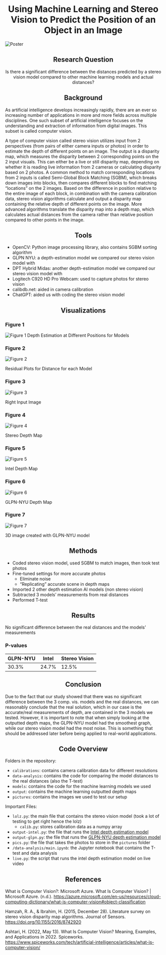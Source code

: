 # <center>Using Machine Learning and Stereo Vision to Predict the Position of an Object in an Image</center>

![Poster](media/Research%20Poster%20Template%202024.png)

## <center>Research Question</center>
<center>
Is there a significant difference between the distances predicted by a stereo vision model compared to other machine learning models and actual distances?
</center>

## <center>Background</center>
As artificial intelligence develops increasingly rapidly, there are an ever so increasing number of applications in more and more fields across multiple disciplines. One such subset of artificial intelligence focuses on the understanding and extraction of information from digital images. This subset is called computer vision. 

A type of computer vision called stereo vision utilizes input from 2 perspectives (from pairs of either camera inputs or photos) in order to estimate the depth of different points on an image. The output is a disparity map, which measures the disparity between 2 corresponding points on the 2 input visuals. This can either be a live or still disparity map, depending on whether it is reading live information from 2 cameras or calculating disparity based on 2 photos. A common method to match corresponding locations from 2 inputs is called Semi-Global Block Matching (SGBM), which breaks down images into blocks, then compares different blocks to find matching “locations” on the 2 images. Based on the difference in position relative to the entire image of each block, in combination with the camera calibration data, stereo vision algorithms calculate and output a disparity map containing the relative depth of different points on the image. More advanced algorithms translate the disparity map into a depth map, which calculates actual distances from the camera rather than relative position compared to other points in the image. 

## <center>Tools</center>
- OpenCV: Python image processing library, also contains SGBM sorting algorithm
- GLPN NYU: a depth-estimation model we compared our stereo vision model with
- DPT Hybrid Midas: another depth-estimation model we compared our stereo vision model with
- Logitech C920 HD Pro Webcam: used to capture photos for stereo vision
- calibdb.net: aided in camera calibration
- ChatGPT: aided us with coding the stereo vision model

## <center>Visualizations</center>

### Figure 1
![Figure 1](media/results.png)
Depth Estimation at Different Positions for Models

### Figure 2
![Figure 2](media/boxplot.png)

Residual Plots for Distance for each Model

### Figure 3
![Figure 3](pictures/right_image.jpg)

Right Input Image

### Figure 4
![Figure 4](output/stereo_disparity_map.png)

Stereo Depth Map

### Figure 5
![Figure 5](output\intel_disparity_map.png)

Intel Depth Map

### Figure 6
![Figure 6](output\glpn_disparity_map.png)

GLPN-NYU Depth Map

### Figure 7
![Figure 7](output\glpn_3d.png)

3D image created with GLPN-NYU model

## <center>Methods</center>
- Coded stereo vision model, used SGBM to match images, then took test photos
- Fine-tuned settings for more accurate photos
    - Eliminate noise
    - “Replicating” accurate scene in depth maps
- Imported 2 other depth estimation AI models (non stereo vision)
- Subtracted 3 models’ measurements from real distances
- Performed T-test

## <center>Results</center>
No significant difference between the real distances and the models’ measurements

### P-values

| GLPN-NYU | Intel | Stereo Vision |
|----------|-------|---------------|
|  30.3% | 24.7% | 12.5% | 

## <center>Conclusion</center>
Due to the fact that our study showed that there was no significant difference between the 3 comp. vis. models and the real distances, we can reasonably conclude that the real solution, which in our case is the accurate/real measurements of depth, are contained in the 3 models we tested. However, it is important to note that when simply looking at the outputted depth maps, the GLPN-NYU model had the smoothest graph, while our stereo vision model had the most noise. This is something that should be addressed later before being applied to real-world applications. 

## <center>Code Overview</center>
Folders in the repository:

- `calibrations`: contains camera calibration data for different resolutions
- `data-analysis`: contains the code for comparing the model distances to the real distances (also the T-test)
- `models`: contains the code for the machine learning models we used
- `output`: contains the machine learning outputted depth maps
- `pictures`: contains the images we used to test our setup

Important Files:
- `lolz.py`: the main file that contains the stereo vision model (took a lot of testing to get right hence the lolz)
    - `calib.py`: stores calibration data as a numpy array
- `output-intel.py`: the file that runs the [Intel depth estimation model](https://huggingface.co/Intel/dpt-hybrid-midas)
- `output-glpn.py`: the file that runs the [GLPN-NYU depth estimation model](https://huggingface.co/vinvino02/glpn-nyu)
- `pics.py`: the file that takes the photos to store in the `pictures` folder
- `/data-analysis/main.ipynb`: the Jupyter notebook that contains the T-test and data analysis
- `live.py`: the script that runs the intel depth estimation model on live video

## <center>References</center>
What is Computer Vision?: Microsoft Azure. What Is Computer Vision? | Microsoft Azure. (n.d.). https://azure.microsoft.com/en-us/resources/cloud-computing-dictionary/what-is-computer-vision#object-classification 

Hamzah, R. A., & Ibrahim, H. (2015, December 28). Literature survey on stereo vision disparity map algorithms. Journal of Sensors. https://doi.org/10.1155/2016/8742920 

Ashtari, H. (2022, May 13). What Is Computer Vision? Meaning, Examples, and Applications in 2022. Spiceworks. https://www.spiceworks.com/tech/artificial-intelligence/articles/what-is-computer-vision/ 
